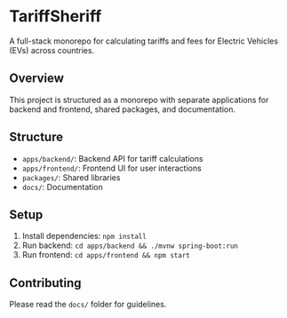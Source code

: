 # TariffSheriff

A full-stack monorepo for calculating tariffs and fees for Electric Vehicles (EVs) across countries.

## Overview

This project is structured as a monorepo with separate applications for backend and frontend, shared packages, and documentation.

## Structure

- `apps/backend/`: Backend API for tariff calculations
- `apps/frontend/`: Frontend UI for user interactions
- `packages/`: Shared libraries
- `docs/`: Documentation

## Setup

1. Install dependencies: `npm install`
2. Run backend: `cd apps/backend && ./mvnw spring-boot:run`
3. Run frontend: `cd apps/frontend && npm start`

## Contributing

Please read the `docs/` folder for guidelines.
